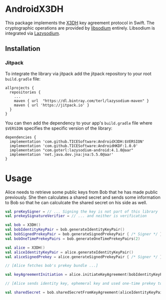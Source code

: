 # AndroidX3DH

This package implements the <a href="https://signal.org/docs/specifications/x3dh/">X3DH</a> key agreement protocol in Swift. The cryptographic operations are provided by <a href="https://github.com/jedisct1/libsodium">libsodium</a> entirely. Libsodium is integrated via <a href="https://github.com/terl/lazysodium-android.git">Lazysodium</a>.

## Installation

### Jitpack
To integrate the library via jitpack add the jitpack repository to your root `build.gradle` file:

```
allprojects {
  repositories {
    ...
    maven { url  "https://dl.bintray.com/terl/lazysodium-maven" }
    maven { url 'https://jitpack.io' }
  }
}
```

You can then add the dependency to your app's `build.gradle` file where `$VERSION` specifies the specific version of the library:

```
dependencies {
  implementation 'com.github.TICESoftware:AndroidX3DH:$VERSION'
  implementation 'com.github.TICESoftware:AndroidHKDF:1.0.0'
  implementation "com.goterl:lazysodium-android:4.1.0@aar"
  implementation 'net.java.dev.jna:jna:5.5.0@aar'
}
 ```

# Usage

Alice needs to retrieve some public keys from Bob that he has made public previously. She then calculates a shared secret and sends some information to Bob so that he can calculcate the shared secret on his side as well.

```kotlin
val preKeySigner = // ... Signing the key is not part of this library
val prekeySignatureVerifier = // ... and neither is verification

val bob = X3DH()
val bobIdentityKeyPair = bob.generateIdentityKeyPair()
val bobSignedPrekeyPair = bob.generateSignedPrekeyPair { /* Signer */ }
val bobOneTimePrekeyPairs = bob.generateOneTimePrekeyPairs(2)

val alice = X3DH()
val aliceIdentityKeyPair = alice.generateIdentityKeyPair()
val aliceSignedPrekey = alice.generateSignedPrekeyPair { /* Signer */ }

// [Alice fetches bob's prekey bundle ...]

val keyAgreementInitiation = alice.initiateKeyAgreement(bobIdentityKeyPair.publicKey, bobSignedPrekeyPair.keyPair.publicKey, bobSignedPrekeyPair.signature, bobOneTimePrekeyPairs.first().publicKey, aliceIdentityKeyPair, aliceSignedPrekey.keyPair.publicKey, { /* Verifier */ }, info)

// [Alice sends identity key, ephemeral key and used one-time prekey to bob ...]

val sharedSecret = bob.sharedSecretFromKeyAgreement(aliceIdentityKeyPair.publicKey, keyAgreementInitiation.ephemeralPublicKey, bobOneTimePrekeyPairs.first(), bobIdentityKeyPair, bobSignedPrekeyPair.keyPair, info)
```
